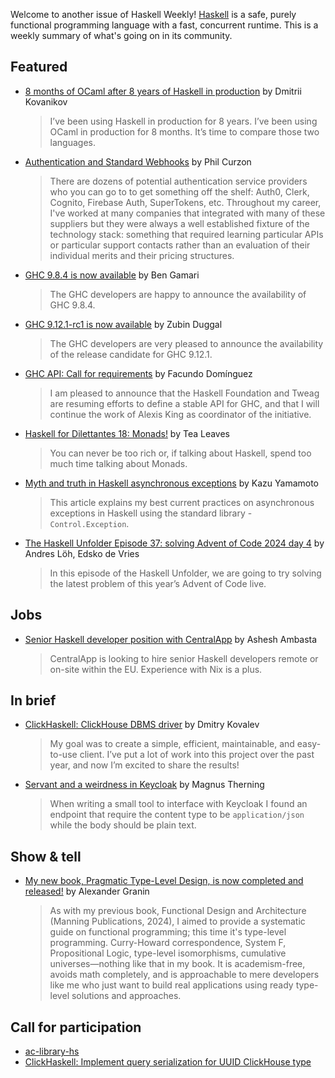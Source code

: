 Welcome to another issue of Haskell Weekly!
[Haskell](https://www.haskell.org) is a safe, purely functional programming language with a fast, concurrent runtime.
This is a weekly summary of what's going on in its community.

## Featured

- [8 months of OCaml after 8 years of Haskell in production](https://chshersh.com/blog/2023-12-16-8-months-of-ocaml-after-8-years-of-haskell.html) by Dmitrii Kovanikov
  > I’ve been using Haskell in production for 8 years. I’ve been using OCaml in production for 8 months. It’s time to compare those two languages.
  
- [Authentication and Standard Webhooks](https://hereabout.dev/posts/authentication-and-webhooks) by Phil Curzon
  > There are dozens of potential authentication service providers who you can go to to get something off the shelf: Auth0, Clerk, Cognito, Firebase Auth, SuperTokens, etc. Throughout my career, I've worked at many companies that integrated with many of these suppliers but they were always a well established fixture of the technology stack: something that required learning particular APIs or particular support contacts rather than an evaluation of their individual merits and their pricing structures.

- [GHC 9.8.4 is now available](https://discourse.haskell.org/t/ghc-9-8-4-is-now-available/10917) by Ben Gamari
  > The GHC developers are happy to announce the availability of GHC 9.8.4.
  
- [GHC 9.12.1-rc1 is now available](https://discourse.haskell.org/t/ghc-9-12-1-rc1-is-now-available/10835) by Zubin Duggal
  > The GHC developers are very pleased to announce the availability of the release candidate for GHC 9.12.1.
  
- [GHC API: Call for requirements](https://discourse.haskell.org/t/ghc-api-call-for-requirements/10940) by Facundo Domínguez
  > I am pleased to announce that the Haskell Foundation and Tweag are resuming efforts to define a stable API for GHC, and that I will continue the work of Alexis King as coordinator of the initiative.
  
- [Haskell for Dilettantes 18: Monads!](https://www.youtube.com/watch?v=ouaR1A4ATdM) by Tea Leaves
  > You can never be too rich or, if talking about Haskell, spend too much time talking about Monads.
  
- [Myth and truth in Haskell asynchronous exceptions](https://kazu-yamamoto.hatenablog.jp/entry/2024/12/04/180338) by Kazu Yamamoto
  > This article explains my best current practices on asynchronous exceptions in Haskell using the standard library - `Control.Exception`. 
  
- [The Haskell Unfolder Episode 37: solving Advent of Code 2024 day 4](https://well-typed.com/blog/2024/12/haskell-unfolder-episode-37-solving-advent-of-code-2024-day-4/) by Andres Löh, Edsko de Vries
  > In this episode of the Haskell Unfolder, we are going to try solving the latest problem of this year’s Advent of Code live.

## Jobs

- [Senior Haskell developer position with CentralApp](https://discourse.haskell.org/t/senior-haskell-developer-position-with-centralapp/10836) by Ashesh Ambasta
  > CentralApp is looking to hire senior Haskell developers remote or on-site within the EU. Experience with Nix is a plus.

## In brief

- [ClickHaskell: ClickHouse DBMS driver](https://discourse.haskell.org/t/clickhaskell-clickhouse-dbms-driver/10871) by Dmitry Kovalev
  > My goal was to create a simple, efficient, maintainable, and easy-to-use client. I’ve put a lot of work into this project over the past year, and now I’m excited to share the results!
  
- [Servant and a weirdness in Keycloak](https://magnus.therning.org/2024-12-01-servant-and-a-weirdness-in-keycloak.html) by Magnus Therning
  > When writing a small tool to interface with Keycloak I found an endpoint that require the content type to be `application/json` while the body should be plain text. 

## Show & tell

- [My new book, Pragmatic Type-Level Design, is now completed and released!](https://www.reddit.com/r/haskell/comments/1h4r1ja/my_new_book_pragmatic_typelevel_design_is_now/) by Alexander Granin
  > As with my previous book, Functional Design and Architecture (Manning Publications, 2024), I aimed to provide a systematic guide on functional programming; this time it's type-level programming. Curry-Howard correspondence, System F, Propositional Logic, type-level isomorphisms, cumulative universes—nothing like that in my book. It is academism-free, avoids math completely, and is approachable to mere developers like me who just want to build real applications using ready type-level solutions and approaches.

## Call for participation

- [ac-library-hs](https://github.com/toyboot4e/ac-library-hs/issues/42)
- [ClickHaskell: Implement query serialization for UUID ClickHouse type](https://github.com/KovalevDima/ClickHaskell/issues/77)
